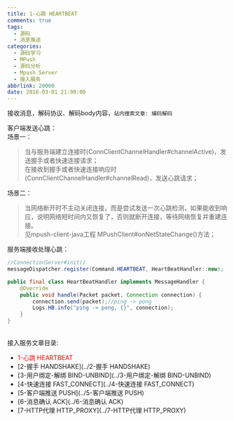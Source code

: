 ```yaml
---
title: 1-心跳 HEARTBEAT
comments: true
tags:
  - 源码
  - 消息推送
categories:
  - 源码学习
  - MPush
  - 源码分析
  - Mpush Server
  - 接入服务
abbrlink: 20000
date: 2016-03-01 21:00:00
---
```


接收消息，解码协议、解码body内容，`站内搜索文章: 编码解码`

客户端发送心跳：  
场景一：  
>当与服务端建立连接时(ConnClientChannelHandler#channelActive)，发送握手或者快速连接请求；  
在接收到握手或者快速连接响应时(ConnClientChannelHandler#channelRead)，发送心跳请求；  

场景二：  
> 当网络断开时不主动关闭连接，而是尝试发送一次心跳检测，如果能收到响应，说明网络短时间内又恢复了，否则就断开连接，等待网络恢复并重建连接。  
见mpush-client-java工程 MPushClient#onNetStateChange()方法；

服务端接收处理心跳：
```java
//ConnectionServer#init()
messageDispatcher.register(Command.HEARTBEAT, HeartBeatHandler::new);
```

```java
public final class HeartBeatHandler implements MessageHandler {
    @Override
    public void handle(Packet packet, Connection connection) {
        connection.send(packet);//ping -> pong
        Logs.HB.info("ping -> pong, {}", connection);
    }
}
```

<br>
接入服务文章目录:

* <font color="red">1-心跳 HEARTBEAT</font>
* [2-握手 HANDSHAKE](../2-握手 HANDSHAKE)
* [3-用户绑定-解绑 BIND-UNBIND](../3-用户绑定-解绑 BIND-UNBIND)
* [4-快速连接 FAST_CONNECT](../4-快速连接 FAST_CONNECT)
* [5-客户端推送 PUSH](../5-客户端推送 PUSH)
* [6-消息确认 ACK](../6-消息确认 ACK)
* [7-HTTP代理 HTTP_PROXY](../7-HTTP代理 HTTP_PROXY)
